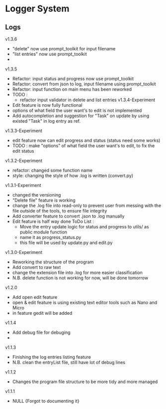 # Logger System

## Logs
v1.3.6
- "delete" now use prompt_toolkit for input filename
- "list entries" now use prompt_toolkit
- 
v1.3.5
- Refactor: input status and progress now use prompt_toolkit
- Refactor: convert from json to log, input filename using prompt_toolkit
- Refactor: input function on main menu has been reworked
- TODO :
	- refactor input validator in delete and list entries
v1.3.4-Experiment
- Edit feature is now fully functional
- options of what field the user want's to edit is not implemented
- Add autocompletion and suggestion for "Task" on update by using existed "Task" in log entry as ref.

v1.3.3-Experiment
- edit feature now can edit progress and status (status need some works)
- TODO : make "options" of what field the user want's to edit, to fix the edit status

v1.3.2-Experiment
- refactor: changed some function name 
- style: changing the style of how .log is written (convert.py)

v1.3.1-Experiment
- changed the versioning
- "Delete file" feature is working
- change the .log file into read-only to prevent user from messing with the file
  outside of the tools, to ensure file integrity
- Add converter feature to convert .json to .log manually
- Edit feature is half way done
ToDo List : 
	- Move the entry update logic for status and progress to utils/ as public module function
	- name it as progress_status.py
	- this file will be used by update.py and edit.py
	
v1.3.0-Experiment
- Reworking the structure of the program
- Add convert to raw text
- change the extension file into .log for more easier classification
- N.B. delete function is not working for now, will be done tomorrow

v1.2.0
- Add open edit feature
- open & edit feature is using existing text editor tools such as Nano and Micro
- in feature gedit will be added

v1.1.4
- Add debug file for debuging
- 
 
v1.1.3
- Finishing the log entries listing feature
- N.B. clean the entryList file, still have lot of debug lines

v1.1.2
- Changes the program file structure to be more tidy and more managed

v1.1.1
- NULL {Forgot to documenting it}
